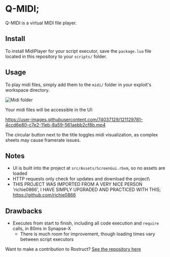 # Q-MIDI;

Q-MIDI is a virtual MIDI file player.

## Install

To install MidiPlayer for your script executor, save the `package.lua` file located in this repository to your `scripts/` folder.

## Usage

To play midi files, simply add them to the `midi/` folder in your exploit's workspace directory.

![Midi folder](img/midi-folder.png)

Your midi files will be accessible in the UI:

https://user-images.githubusercontent.com/74037129/121129781-4ccd6e80-c7e2-11eb-8a59-561aebb2cf8b.mp4

The circular button next to the title toggles midi visualization, as complex sheets may cause framerate issues.

## Notes

* UI is built into the project at `src/Assets/ScreenGui.rbxm`, so no assets are loaded
* HTTP requests only check for updates and download the project\
* THIS PROJECT WAS IMPORTED FROM A VERY NICE PERSON 'richie0866', I HAVE SIMPLY UPGRADED AND PRACTICED WITH THIS; https://github.com/richie0866

## Drawbacks

* Executes from start to finish, including all code execution and `require` calls, in 80ms in Synapse-X
  * There is much room for improvement, though loading times vary between script executors

Want to make a contribution to Rostruct? [See the repository here](https://github.com/richie0866/Rostruct)
